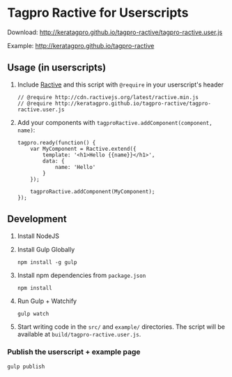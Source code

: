 Tagpro Ractive for Userscripts
====================

Download: http://keratagpro.github.io/tagpro-ractive/tagpro-ractive.user.js

Example: http://keratagpro.github.io/tagpro-ractive

## Usage (in userscripts)

1. Include [Ractive](http://www.ractivejs.org/) and this script with `@require` in your userscript's header
    ```
    // @require http://cdn.ractivejs.org/latest/ractive.min.js
    // @require http://keratagpro.github.io/tagpro-ractive/tagpro-ractive.user.js
    ```

2. Add your components with `tagproRactive.addComponent(component, name)`:
    ```
    tagpro.ready(function() {
        var MyComponent = Ractive.extend({
            template: '<h1>Hello {{name}}</h1>',
            data: {
                name: 'Hello'
            }
        });

        tagproRactive.addComponent(MyComponent);
    });
    ```

## Development

1. Install NodeJS
2. Install Gulp Globally

    ```
    npm install -g gulp
    ```
3. Install npm dependencies from `package.json`
    ```
    npm install
    ```

4. Run Gulp + Watchify

    ```
    gulp watch
    ```
5. Start writing code in the `src/` and `example/` directories. The script will be available at `build/tagpro-ractive.user.js`.

### Publish the userscript + example page

```
gulp publish
```